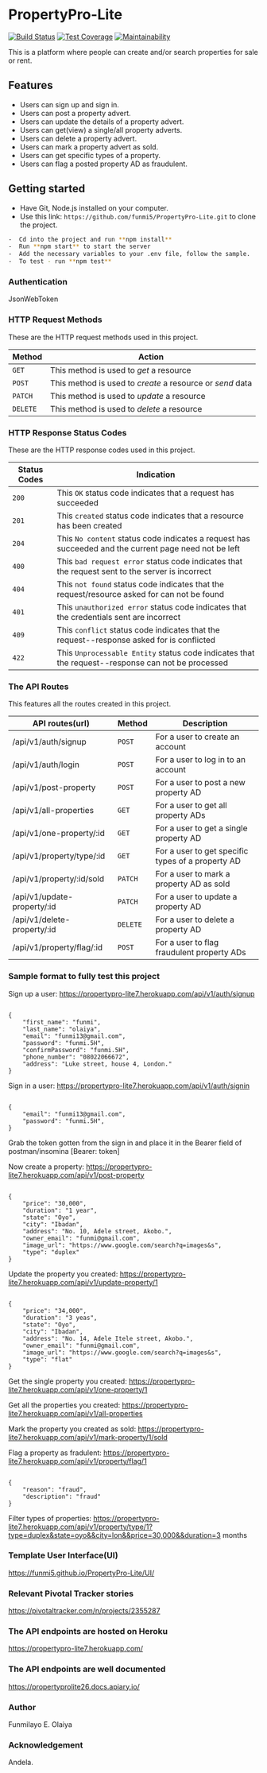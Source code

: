 # PropertyPro-Lite

[![Build Status](https://travis-ci.org/funmi5/PropertyPro-Lite.svg?branch=development)](https://travis-ci.org/funmi5/PropertyPro-Lite)
[![Test Coverage](https://api.codeclimate.com/v1/badges/aa1fc0ec7bfc11cde5c6/test_coverage)](https://codeclimate.com/github/funmi5/PropertyPro-Lite/test_coverage)
[![Maintainability](https://api.codeclimate.com/v1/badges/aa1fc0ec7bfc11cde5c6/maintainability)](https://codeclimate.com/github/funmi5/PropertyPro-Lite/maintainability)

This is a platform where people can create and/or search properties for sale or rent.

## Features

- Users can sign up and sign in.
- Users can post a property advert.
- Users can update the details of a property advert.
- Users can get(view) a single/all property adverts.  
- Users can delete a property advert.
- Users can mark a property advert as sold.
- Users can get specific types of a property.
- Users can flag a posted property AD as fraudulent.

## Getting started

- Have Git, Node.js installed on your computer.
- Use this link: ```https://github.com/funmi5/PropertyPro-Lite.git``` to clone the project.

```bash
-  Cd into the project and run **npm install**
-  Run **npm start** to start the server
-  Add the necessary variables to your .env file, follow the sample.
-  To test - run **npm test**
```

### Authentication

JsonWebToken

### HTTP Request Methods

These are the HTTP request methods used in this project.

| Method   | Action                                                      |
|---       | ---                                                         |
| `GET`    | This method is used to *get* a resource                     |
| `POST`   | This method is used to *create* a resource or *send* data   |
| `PATCH`  | This method is used to *update* a resource                  |
| `DELETE` | This method is used to *delete* a resource                  |

### HTTP Response Status Codes

These are the HTTP response codes used in this project.

| Status Codes | Indication                                                                                            |
|   ---        | ---                                                                                                   |
|  `200`       | This `OK` status code indicates that a request has succeeded                                          |
|  `201`       | This `created` status code indicates that a resource has been created                                 |
|  `204`       | This `No content` status code indicates a request has succeeded and the current page need not be left |
|  `400`       | This `bad request error` status code indicates that the request sent to the server is incorrect       |
|  `404`       | This `not found` status code indicates that the request/resource asked for can not be found           |
|  `401`       | This `unauthorized error` status code indicates that the credentials sent are incorrect               |
|  `409`       | This `conflict` status code indicates that the request--response asked for is conflicted              |
|  `422`       | This `Unprocessable Entity` status code indicates that the request--response can not be processed             |

### The API Routes

This features all the routes created in this project.

| API routes(url)                      | Method   | Description                                         |
| ---                                  | ---      | ---                                                 |
| /api/v1/auth/signup                  | `POST`   | For a user to create an account                     |
| /api/v1/auth/login                   | `POST`   | For a user to log in to an account                  |
| /api/v1/post-property                | `POST`   | For a user to post a new property AD                |
| /api/v1/all-properties               | `GET`    | For a user to get all property ADs                  |
| /api/v1/one-property/:id             | `GET`    | For a user to get a single property AD              |
| /api/v1/property/type/:id            | `GET`    | For a user to get specific types of a property AD   |
| /api/v1/property/:id/sold            | `PATCH`  | For a user to mark a property AD as sold            |
| /api/v1/update-property/:id          | `PATCH`  | For a user to update a property AD                  |
| /api/v1/delete-property/:id          | `DELETE` | For a user to delete a property AD                  |
| /api/v1/property/flag/:id            | `POST`   | For a user to flag fraudulent property ADs          |


### Sample format to fully test this project

Sign up a user: https://propertypro-lite7.herokuapp.com/api/v1/auth/signup

```

{
	"first_name": "funmi",
	"last_name": "olaiya",
	"email": "funmi13@gmail.com",
	"password": "funmi.5H",
	"confirmPassword": "funmi.5H",
	"phone_number": "08022066672",
	"address": "Luke street, house 4, London."	
}

```

Sign in a user: https://propertypro-lite7.herokuapp.com/api/v1/auth/signin

```

{
	"email": "funmi13@gmail.com",
	"password": "funmi.5H",
}

```

Grab the token gotten from the sign in and place it in the Bearer field of postman/insomina [Bearer: token]

Now create a property: https://propertypro-lite7.herokuapp.com/api/v1/post-property

```

{
	"price": "30,000",
	"duration": "1 year",
	"state": "Oyo",
	"city": "Ibadan",
	"address": "No. 10, Adele street, Akobo.",
	"owner_email": "funmi@gmail.com",
	"image_url": "https://www.google.com/search?q=images&s",
	"type": "duplex"
}

```

Update the property you created: https://propertypro-lite7.herokuapp.com/api/v1/update-property/1

```

{
	"price": "34,000",
	"duration": "3 yeas",
	"state": "Oyo",
	"city": "Ibadan",
	"address": "No. 14, Adele Itele street, Akobo.",
	"owner_email": "funmi@gmail.com",
	"image_url": "https://www.google.com/search?q=images&s",
	"type": "flat"
}

```

Get the single property you created: https://propertypro-lite7.herokuapp.com/api/v1/one-property/1

Get all the properties you created: https://propertypro-lite7.herokuapp.com/api/v1/all-properties

Mark the property you created as sold: https://propertypro-lite7.herokuapp.com/api/v1/mark-property/1/sold

Flag a property as fradulent: https://propertypro-lite7.herokuapp.com/api/v1/property/flag/1

```

{
	"reason": "fraud",
	"description": "fraud"
}

```

Filter types of properties: https://propertypro-lite7.herokuapp.com/api/v1/property/type/1?type=duplex&state=oyo&&city=lon&&price=30,000&&duration=3 months


### Template User Interface(UI)

<https://funmi5.github.io/PropertyPro-Lite/UI/>

### Relevant Pivotal Tracker stories

<https://pivotaltracker.com/n/projects/2355287>

### The API endpoints are hosted on Heroku

<https://propertypro-lite7.herokuapp.com/>

### The API endpoints are well documented

<https://propertyprolite26.docs.apiary.io/>

### Author

Funmilayo E. Olaiya

### Acknowledgement

Andela.
